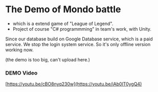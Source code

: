# The Demo of Mondo battle
* which is a extend game of "League of Legend".
* Project of course "C# programmming" in team's work, with Unity.

Since our database build on Google Database service, which is a paid service.
We stop the login system service. So it's only offline version working now.


(the demo is too big, can't upload here.)
### DEMO Video 
[https://youtu.be/cBO8nyq230w](https://youtu.be/iAb0lT0ygQ4)
